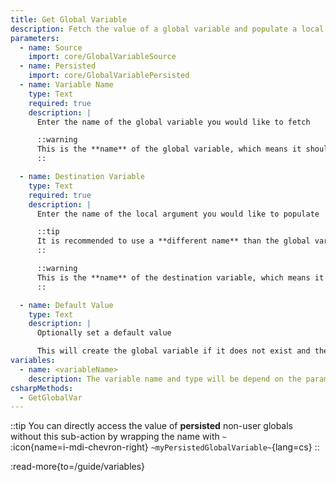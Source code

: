 ```yaml
---
title: Get Global Variable
description: Fetch the value of a global variable and populate a local argument
parameters:
  - name: Source
    import: core/GlobalVariableSource
  - name: Persisted
    import: core/GlobalVariablePersisted
  - name: Variable Name
    type: Text
    required: true
    description: |
      Enter the name of the global variable you would like to fetch

      ::warning
      This is the **name** of the global variable, which means it should not be wrapped in `%` symbols unless you specifically want to use the **value** of a local variable in the **name** of your global variable
      ::

  - name: Destination Variable
    type: Text
    required: true
    description: |
      Enter the name of the local argument you would like to populate

      ::tip
      It is recommended to use a **different name** than the global variable name
      ::

      ::warning
      This is the **name** of the destination variable, which means it should not be wrapped in `%` symbols unless you specifically want to use the **value** of a local variable in the **name** of your destination variable
      ::

  - name: Default Value
    type: Text
    description: |
      Optionally set a default value

      This will create the global variable if it does not exist and then set it to the given value
variables:
  - name: <variableName>
    description: The variable name and type will be depend on the parameters you selected
csharpMethods:
  - GetGlobalVar
---
```


::tip
You can directly access the value of **persisted** non-user globals without this sub-action by wrapping the name with `~`<br>
:icon{name=i-mdi-chevron-right} `~myPersistedGlobalVariable~`{lang=cs}
::

:read-more{to=/guide/variables}